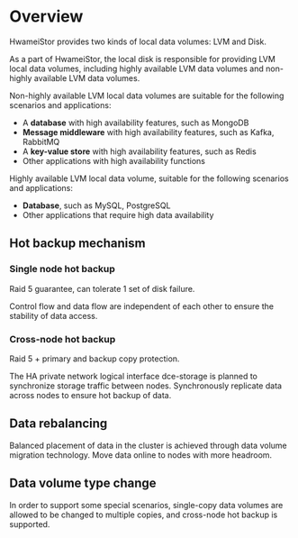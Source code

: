 # Overview

HwameiStor provides two kinds of local data volumes: LVM and Disk.

As a part of HwameiStor, the local disk is responsible for providing LVM local data volumes, including highly available LVM data volumes and non-highly available LVM data volumes.

Non-highly available LVM local data volumes are suitable for the following scenarios and applications:

- A **database** with high availability features, such as MongoDB
- **Message middleware** with high availability features, such as Kafka, RabbitMQ
- A **key-value store** with high availability features, such as Redis
- Other applications with high availability functions

Highly available LVM local data volume, suitable for the following scenarios and applications:

- **Database**, such as MySQL, PostgreSQL
- Other applications that require high data availability

## Hot backup mechanism

### Single node hot backup

Raid 5 guarantee, can tolerate 1 set of disk failure.

Control flow and data flow are independent of each other to ensure the stability of data access.



### Cross-node hot backup

Raid 5 + primary and backup copy protection.

The HA private network logical interface dce-storage is planned to synchronize storage traffic between nodes. Synchronously replicate data across nodes to ensure hot backup of data.



## Data rebalancing

Balanced placement of data in the cluster is achieved through data volume migration technology. Move data online to nodes with more headroom.



## Data volume type change

In order to support some special scenarios, single-copy data volumes are allowed to be changed to multiple copies, and cross-node hot backup is supported.

